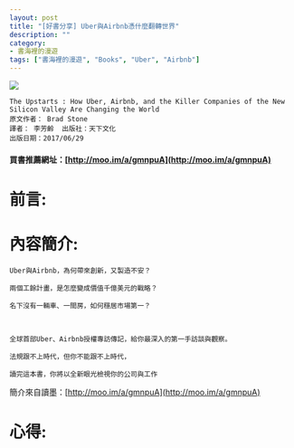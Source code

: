 ```yaml
---
layout: post
title: "[好書分享] Uber與Airbnb憑什麼翻轉世界"
description: ""
category: 
- 書海裡的漫遊
tags: ["書海裡的漫遊", "Books", "Uber", "Airbnb"]
---
```




<div><a href="http://moo.im/a/gmnpuA" title="Uber與Airbnb憑什麼翻轉世界"><img src="https://cdn.readmoo.com/cover/po/kvtvufm_210x315.jpg?v=0"></a></div>


```
The Upstarts : How Uber, Airbnb, and the Killer Companies of the New Silicon Valley Are Changing the World
原文作者： Brad Stone  
譯者： 李芳齡  出版社：天下文化 
出版日期：2017/06/29 
```

#### 買書推薦網址：[http://moo.im/a/gmnpuA](http://moo.im/a/gmnpuA)

# 前言:



# 內容簡介:

```
Uber與Airbnb，為何帶來創新，又製造不安？

兩個工餘計畫，是怎麼變成價值千億美元的戰略？

名下沒有一輛車、一間房，如何穩居市場第一？

 

全球首部Uber、Airbnb授權專訪傳記，給你最深入的第一手訪談與觀察。

法規跟不上時代，但你不能跟不上時代，

讀完這本書，你將以全新眼光檢視你的公司與工作
```

簡介來自讀墨：[http://moo.im/a/gmnpuA](http://moo.im/a/gmnpuA)



# 心得:


